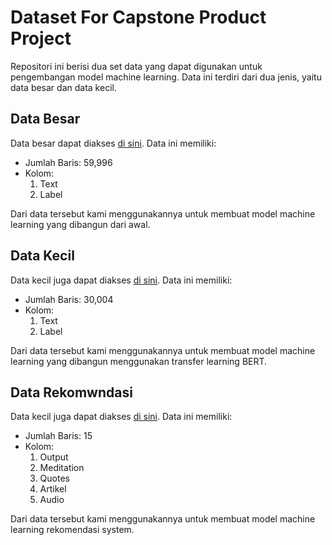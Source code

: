 # Dataset For Capstone Product Project

Repositori ini berisi dua set data yang dapat digunakan untuk pengembangan model machine learning. Data ini terdiri dari dua jenis, yaitu data besar dan data kecil.

## Data Besar

Data besar dapat diakses [di sini](https://drive.google.com/drive/folders/1Xs-aJuOwUI62zqnO5wj8IldrVox0EdMk?usp=sharing). Data ini memiliki:

- Jumlah Baris: 59,996
- Kolom:
  1. Text
  2. Label

Dari data tersebut kami menggunakannya untuk membuat model machine learning yang dibangun dari awal.

## Data Kecil

Data kecil juga dapat diakses [di sini](https://drive.google.com/drive/folders/1Xs-aJuOwUI62zqnO5wj8IldrVox0EdMk?usp=sharing). Data ini memiliki:

- Jumlah Baris: 30,004
- Kolom:
  1. Text
  2. Label

Dari data tersebut kami menggunakannya untuk membuat model machine learning yang dibangun menggunakan transfer learning BERT.

## Data Rekomwndasi

Data kecil juga dapat diakses [di sini](https://drive.google.com/file/d/15xwYt5O_GqLGGigP6rYKdKvYkOQcY31-/view?usp=sharing). Data ini memiliki:

- Jumlah Baris: 15
- Kolom:
  1. Output
  2. Meditation
  3. Quotes
  4. Artikel
  5. Audio

Dari data tersebut kami menggunakannya untuk membuat model machine learning rekomendasi system.
